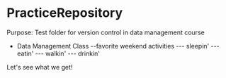 # PracticeRepository
Purpose: Test folder for version control in data management course

- Data Management Class
--favorite weekend activities
  --- sleepin'
  --- eatin'
  --- walkin'
  --- drinkin'

Let's see what we get!
